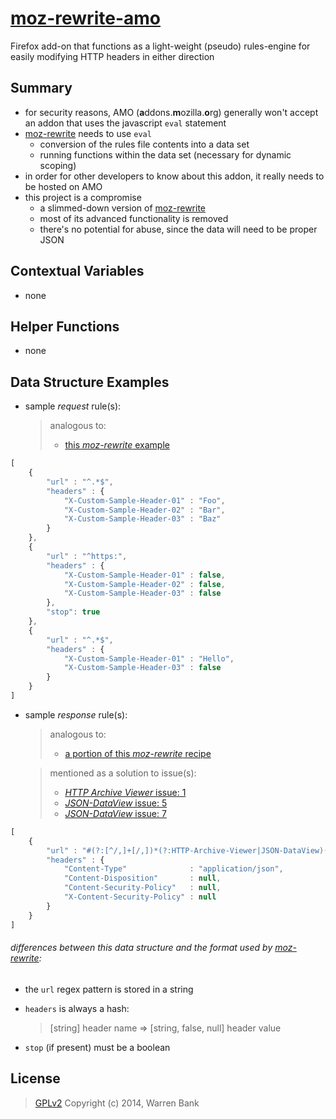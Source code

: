 # [moz-rewrite-amo](https://github.com/warren-bank/moz-rewrite-amo)

Firefox add-on that functions as a light-weight (pseudo) rules-engine for easily modifying HTTP headers in either direction

## Summary

* for security reasons, AMO (<b>a</b>ddons.<b>m</b>ozilla.<b>o</b>rg) generally won't accept an addon that uses the javascript `eval` statement
* [moz-rewrite](https://github.com/warren-bank/moz-rewrite) needs to use `eval`
  * conversion of the rules file contents into a data set
  * running functions within the data set (necessary for dynamic scoping)
* in order for other developers to know about this addon, it really needs to be hosted on AMO
* this project is a compromise
  * a slimmed-down version of [moz-rewrite](https://github.com/warren-bank/moz-rewrite)
  * most of its advanced functionality is removed
  * there's no potential for abuse, since the data will need to be proper JSON

## Contextual Variables

* none

## Helper Functions

* none

## Data Structure Examples

* sample _request_ rule(s):

  > analogous to:
  > * [this _moz-rewrite_ example](https://github.com/warren-bank/moz-rewrite#user-content-simple-examples)

```javascript
[
    {
        "url" : "^.*$",
        "headers" : {
            "X-Custom-Sample-Header-01" : "Foo",
            "X-Custom-Sample-Header-02" : "Bar",
            "X-Custom-Sample-Header-03" : "Baz"
        }
    },
    {
        "url" : "^https:",
        "headers" : {
            "X-Custom-Sample-Header-01" : false,
            "X-Custom-Sample-Header-02" : false,
            "X-Custom-Sample-Header-03" : false
        },
        "stop": true
    },
    {
        "url" : "^.*$",
        "headers" : {
            "X-Custom-Sample-Header-01" : "Hello",
            "X-Custom-Sample-Header-03" : false
        }
    }
]
```

* sample _response_ rule(s):

  > analogous to:
  > * [a portion of this _moz-rewrite_ recipe](https://github.com/warren-bank/moz-rewrite/blob/data/recipe-book/response/disable%20CSP.js)

  > mentioned as a solution to issue(s):
  > * [_HTTP Archive Viewer_ issue: 1](https://github.com/warren-bank/moz-harviewer/issues/1)
  > * [_JSON-DataView_ issue: 5](https://github.com/warren-bank/moz-json-data-view/issues/5#issuecomment-63533063)
  > * [_JSON-DataView_ issue: 7](https://github.com/warren-bank/moz-json-data-view/issues/7#issuecomment-64692997)

```javascript
[
    {
        "url" : "#(?:[^/,]+[/,])*(?:HTTP-Archive-Viewer|JSON-DataView)(?:[/,]|$)",
        "headers" : {
            "Content-Type"              : "application/json",
            "Content-Disposition"       : null,
            "Content-Security-Policy"   : null,
            "X-Content-Security-Policy" : null
        }
    }
]
```

###### differences between this data structure and the format used by [moz-rewrite](https://github.com/warren-bank/moz-rewrite#user-content-data-structure):
  * the `url` regex pattern is stored in a string
  * `headers` is always a hash:

      >  [string] header name &rArr; [string, false, null] header value
  * `stop` (if present) must be a boolean

## License
  > [GPLv2](http://www.gnu.org/licenses/gpl-2.0.txt)
  > Copyright (c) 2014, Warren Bank
